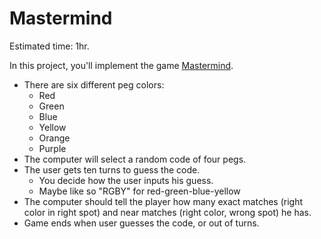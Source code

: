 # Mastermind

Estimated time: 1hr.

In this project, you'll implement the game [Mastermind][wiki-mastermind].

* There are six different peg colors:
  * Red
  * Green
  * Blue
  * Yellow
  * Orange
  * Purple
* The computer will select a random code of four pegs.
* The user gets ten turns to guess the code.
  * You decide how the user inputs his guess.
  * Maybe like so "RGBY" for red-green-blue-yellow
* The computer should tell the player how many exact matches (right
  color in right spot) and near matches (right color, wrong spot) he
  has.
* Game ends when user guesses the code, or out of turns.

[wiki-mastermind]: http://en.wikipedia.org/wiki/Mastermind_(game)
